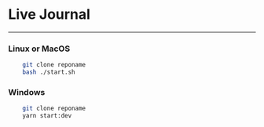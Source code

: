 # Live Journal
---
### Linux or MacOS
```bash
    git clone reponame
    bash ./start.sh
```

### Windows
```bash
    git clone reponame
    yarn start:dev
```